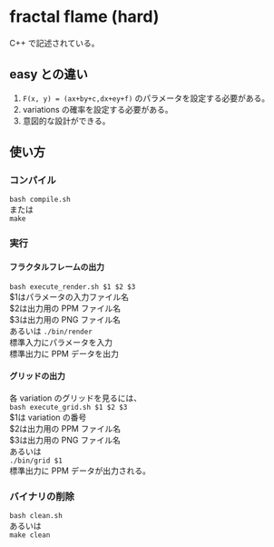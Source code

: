 # fractal flame (hard)
C++ で記述されている。

## easy との違い
1. `F(x, y) = (ax+by+c,dx+ey+f)`
のパラメータを設定する必要がある。
2. variations の確率を設定する必要がある。
3. 意図的な設計ができる。

## 使い方

### コンパイル
`bash compile.sh`  
または  
`make`

### 実行
#### フラクタルフレームの出力
`bash execute_render.sh $1 $2 $3`  
$1はパラメータの入力ファイル名  
$2は出力用の PPM ファイル名  
$3は出力用の PNG ファイル名  
あるいは
`./bin/render`  
標準入力にパラメータを入力  
標準出力に PPM データを出力

#### グリッドの出力
各 variation のグリッドを見るには、  
`bash execute_grid.sh $1 $2 $3`  
$1は variation の番号  
$2は出力用の PPM ファイル名  
$3は出力用の PNG ファイル名  
あるいは  
`./bin/grid $1`  
標準出力に PPM データが出力される。

### バイナリの削除
`bash clean.sh`  
あるいは  
`make clean`
